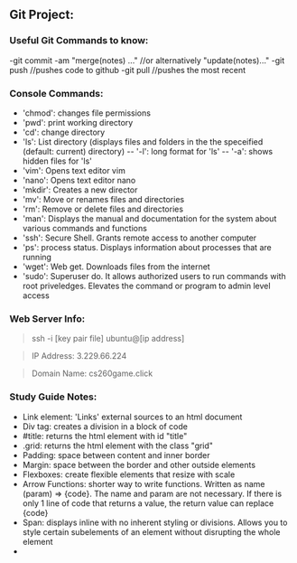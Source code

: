 ## Git Project:

### Useful Git Commands to know:
 -git commit -am "merge(notes) ..." //or alternatively "update(notes)..."
 -git push //pushes code to github
 -git pull //pushes the most recent 

### Console Commands:
 - 'chmod': changes file permissions
 - 'pwd': print working directory
 - 'cd': change directory
 - 'ls': List directory (displays files and folders in the the speceified (default: current) directory)
   -- '-l': long format for 'ls'
   -- '-a': shows hidden files for 'ls'
 - 'vim': Opens text editor vim
 - 'nano': Opens text editor nano
 - 'mkdir': Creates a new director
 - 'mv': Move or renames files and directories
 - 'rm': Remove or delete files and directories
 - 'man': Displays the manual and documentation for the system about various commands and functions
 - 'ssh': Secure Shell. Grants remote access to another computer
 - 'ps': process status. Displays information about processes that are running
 - 'wget': Web get. Downloads files from the internet
 - 'sudo': Superuser do. It allows authorized users to run commands with root priveledges. Elevates the command or program to admin level access

### Web Server Info:
> ssh -i [key pair file] ubuntu@[ip address]

> IP Address: 3.229.66.224

> Domain Name: cs260game.click

### Study Guide Notes:
 - Link element: 'Links' external sources to an html document
 - Div tag: creates a division in a block of code
 - #title: returns the html element with id "title"
 - .grid: returns the html element with the class "grid"
 - Padding: space between content and inner border
 - Margin: space between the border and other outside elements
 - Flexboxes: create flexible elements that resize with scale
 - Arrow Functions: shorter way to write functions. Written as name (param) => {code}. The name and param are not necessary. If there is only 1 line of code that returns a value, the return value can replace {code}
 - Span: displays inline with no inherent styling or divisions. Allows you to style certain subelements of an element without disrupting the whole element
 - 
